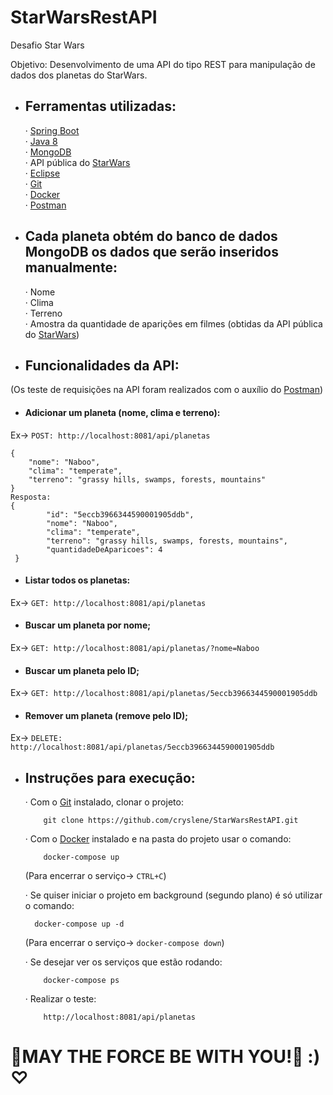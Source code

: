 # StarWarsRestAPI
Desafio Star Wars

Objetivo: Desenvolvimento de uma API do tipo REST para manipulação de dados dos planetas do StarWars.

* ## Ferramentas utilizadas:
   · [Spring Boot](https://spring.io/tools)  
   · [Java 8](https://www.java.com/pt_BR/download/)  
   · [MongoDB](https://www.mongodb.com/download-center)  
   · API pública do [StarWars](https://swapi.dev/about)    
   · [Eclipse](https://www.eclipse.org/downloads/)  
   · [Git](https://git-scm.com/downloads)  
   · [Docker](https://docs.docker.com/)  
   · [Postman](https://www.postman.com/downloads/)
  

* ## Cada planeta obtém do banco de dados MongoDB os dados que serão inseridos manualmente:

   · Nome  
   · Clima  
   · Terreno  
   · Amostra da quantidade de aparições em filmes (obtidas da API pública do [StarWars](https://swapi.dev/about))



* ## Funcionalidades da API:
(Os teste de requisições na API foram realizados com o auxílio do [Postman](https://www.postman.com/downloads/))
* #### Adicionar um planeta (nome, clima e terreno):

Ex-> `POST: http://localhost:8081/api/planetas`

    {
	    "nome": "Naboo",
	    "clima": "temperate",
	    "terreno": "grassy hills, swamps, forests, mountains"
    }
    Resposta:
    {
            "id": "5eccb3966344590001905ddb",
            "nome": "Naboo",
            "clima": "temperate",
            "terreno": "grassy hills, swamps, forests, mountains",
            "quantidadeDeAparicoes": 4
     }

* #### Listar todos os planetas:
Ex-> `GET: http://localhost:8081/api/planetas`

* #### Buscar um planeta por nome;
Ex-> `GET: http://localhost:8081/api/planetas/?nome=Naboo`

* #### Buscar um planeta pelo ID;
Ex-> `GET: http://localhost:8081/api/planetas/5eccb3966344590001905ddb`

* #### Remover um planeta (remove pelo ID);
Ex-> `DELETE: http://localhost:8081/api/planetas/5eccb3966344590001905ddb`


* ## Instruções para execução:
  · Com o [Git](https://git-scm.com/downloads) instalado, clonar o projeto:
  
	      git clone https://github.com/cryslene/StarWarsRestAPI.git
        
  · Com o [Docker](https://docs.docker.com/) instalado e na pasta do projeto usar o comando:
  
	      docker-compose up
	 (Para encerrar o serviço-> `CTRL+C`)
        
  · Se quiser iniciar o projeto em background (segundo plano) é só utilizar o comando:
  
      	docker-compose up -d
	(Para encerrar o serviço-> `docker-compose down`)
        
  · Se desejar ver os serviços que estão rodando:
  
	      docker-compose ps
        
  · Realizar o teste:
  
	      http://localhost:8081/api/planetas
        


# 🌟MAY THE FORCE BE WITH YOU!🌟 :) ♡
